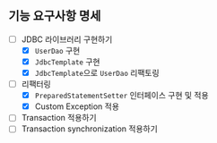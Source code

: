 ## 기능 요구사항 명세

- [ ] JDBC 라이브러리 구현하기
  - [X] `UserDao` 구현
  - [X] `JdbcTemplate` 구현
  - [X] `JdbcTemplate`으로 `UserDao` 리팩토링
- [ ] 리팩터링
  - [X] `PreparedStatementSetter` 인터페이스 구현 및 적용
  - [X] Custom Exception 적용
- [ ] Transaction 적용하기
- [ ] Transaction synchronization 적용하기
